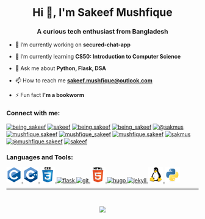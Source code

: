 <h1 align="center">Hi 👋, I'm Sakeef Mushfique</h1>
<h3 align="center">A curious tech enthusiast from Bangladesh</h3>


- 🔭 I’m currently working on **secured-chat-app**

- 🌱 I’m currently learning **CS50: Introduction to Computer Science**

- 💬 Ask me about **Python, Flask, DSA**

- 📫 How to reach me **sakeef.mushfique@outlook.com**

- ⚡ Fun fact **I'm a bookworm**

<!-- ### Blogs posts
BLOG-POST-LIST:START

BLOG-POST-LIST:END -->

<h3 align="left">Connect with me:</h3>
<p align="left">
<a href="https://twitter.com/being_sakeef" target="blank"><img align="center" src="https://raw.githubusercontent.com/rahuldkjain/github-profile-readme-generator/master/src/images/icons/Social/twitter.svg" alt="being_sakeef" height="30" width="40" /></a>
<!-- <a href="https://linkedin.com/in/sakeef-mushfique" target="blank"><img align="center" src="https://raw.githubusercontent.com/rahuldkjain/github-profile-readme-generator/master/src/images/icons/Social/linked-in-alt.svg" alt="sakeef-mushfique" height="30" width="40" /></a> -->
<a href="https://kaggle.com/sakeef" target="blank"><img align="center" src="https://raw.githubusercontent.com/rahuldkjain/github-profile-readme-generator/master/src/images/icons/Social/kaggle.svg" alt="sakeef" height="30" width="40" /></a>
<a href="https://fb.com/being.sakeef" target="blank"><img align="center" src="https://raw.githubusercontent.com/rahuldkjain/github-profile-readme-generator/master/src/images/icons/Social/facebook.svg" alt="being.sakeef" height="30" width="40" /></a>
<a href="https://instagram.com/being_sakeef" target="blank"><img align="center" src="https://raw.githubusercontent.com/rahuldkjain/github-profile-readme-generator/master/src/images/icons/Social/instagram.svg" alt="being_sakeef" height="30" width="40" /></a>
<a href="https://medium.com/@sakmus" target="blank"><img align="center" src="https://raw.githubusercontent.com/rahuldkjain/github-profile-readme-generator/master/src/images/icons/Social/medium.svg" alt="@sakmus" height="30" width="40" /></a>
<a href="https://www.codechef.com/users/mushfique.sakeef" target="blank"><img align="center" src="https://cdn.jsdelivr.net/npm/simple-icons@3.1.0/icons/codechef.svg" alt="mushfique.sakeef" height="30" width="40" /></a>
<a href="https://www.hackerrank.com/mushfique_sakeef" target="blank"><img align="center" src="https://raw.githubusercontent.com/rahuldkjain/github-profile-readme-generator/master/src/images/icons/Social/hackerrank.svg" alt="mushfique_sakeef" height="30" width="40" /></a>
<a href="https://codeforces.com/profile/mushfique.sakeef" target="blank"><img align="center" src="https://raw.githubusercontent.com/rahuldkjain/github-profile-readme-generator/master/src/images/icons/Social/codeforces.svg" alt="mushfique.sakeef" height="30" width="40" /></a>
<a href="https://www.leetcode.com/sakmus" target="blank"><img align="center" src="https://raw.githubusercontent.com/rahuldkjain/github-profile-readme-generator/master/src/images/icons/Social/leet-code.svg" alt="sakmus" height="30" width="40" /></a>
<a href="https://www.hackerearth.com/@mushfique.sakeef" target="blank"><img align="center" src="https://raw.githubusercontent.com/rahuldkjain/github-profile-readme-generator/master/src/images/icons/Social/hackerearth.svg" alt="@mushfique.sakeef" height="30" width="40" /></a>
<a href="https://auth.geeksforgeeks.org/user/sakeef" target="blank"><img align="center" src="https://raw.githubusercontent.com/rahuldkjain/github-profile-readme-generator/master/src/images/icons/Social/geeks-for-geeks.svg" alt="sakeef" height="30" width="40" /></a>

<h3 align="left">Languages and Tools:</h3>
<p align="left"> <a href="https://www.cprogramming.com/" target="_blank" rel="noreferrer"> <img src="https://raw.githubusercontent.com/devicons/devicon/master/icons/c/c-original.svg" alt="c" width="40" height="40"/> </a> <a href="https://www.w3schools.com/cpp/" target="_blank" rel="noreferrer"> <img src="https://raw.githubusercontent.com/devicons/devicon/master/icons/cplusplus/cplusplus-original.svg" alt="cplusplus" width="40" height="40"/> </a> <a href="https://www.w3schools.com/css/" target="_blank" rel="noreferrer"> <img src="https://raw.githubusercontent.com/devicons/devicon/master/icons/css3/css3-original-wordmark.svg" alt="css3" width="40" height="40"/> </a> <a href="https://flask.palletsprojects.com/" target="_blank" rel="noreferrer"> <img src="https://www.vectorlogo.zone/logos/pocoo_flask/pocoo_flask-icon.svg" alt="flask" width="40" height="40"/> </a> <a href="https://git-scm.com/" target="_blank" rel="noreferrer"> <img src="https://www.vectorlogo.zone/logos/git-scm/git-scm-icon.svg" alt="git" width="40" height="40"/> </a> <a href="https://www.w3.org/html/" target="_blank" rel="noreferrer"> <img src="https://raw.githubusercontent.com/devicons/devicon/master/icons/html5/html5-original-wordmark.svg" alt="html5" width="40" height="40"/> </a> <a href="https://gohugo.io/" target="_blank" rel="noreferrer"> <img src="https://api.iconify.design/logos-hugo.svg" alt="hugo" width="40" height="40"/> </a> <a href="https://jekyllrb.com/" target="_blank" rel="noreferrer"> <img src="https://www.vectorlogo.zone/logos/jekyllrb/jekyllrb-icon.svg" alt="jekyll" width="40" height="40"/> </a> <a href="https://www.linux.org/" target="_blank" rel="noreferrer"> <img src="https://raw.githubusercontent.com/devicons/devicon/master/icons/linux/linux-original.svg" alt="linux" width="40" height="40"/> </a> <a href="https://www.python.org" target="_blank" rel="noreferrer"> <img src="https://raw.githubusercontent.com/devicons/devicon/master/icons/python/python-original.svg" alt="python" width="40" height="40"/> </a> </p>
<hr><br>

<p align="center">
<img src="https://github-readme-streak-stats.herokuapp.com?user=sakmus&theme=monokai&date_format=j%20M%5B%20Y%5D&mode=weekly"/>
</p>


